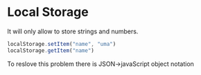  # Local Storage
 It will only allow to store strings and numbers.
 
 ```js
localStorage.setItem("name", "uma")
localStorage.getItem("name")
 ```

 To reslove this problem there is JSON->javaScript object notation
 